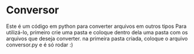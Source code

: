 # Conversor
Este é um código em python para converter arquivos em outros tipos
Para utilizá-lo, primeiro crie uma pasta e coloque dentro dela uma pasta com os arquivos que deseja converter.
na primeira pasta criada, coloque o arquivo conversor.py e é só rodar :)
